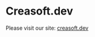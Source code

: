 # Creasoft.dev

Please visit our site: [creasoft.dev](https://creasoft.dev/en/)

<!---
creasoftdev/creasoftdev is a ✨ special ✨ repository because its `README.md` (this file) appears on your GitHub profile.
You can click the Preview link to take a look at your changes.
--->
